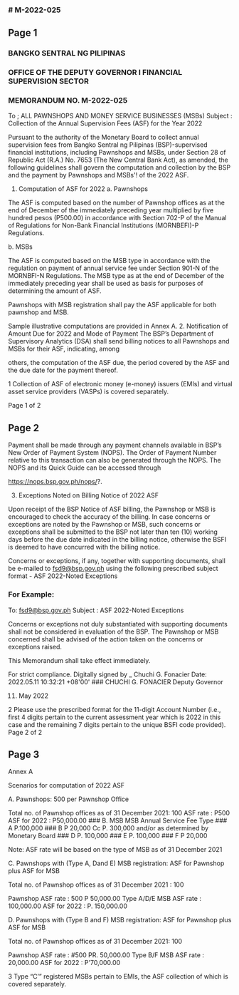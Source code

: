 ### # M-2022-025

## Page 1

### BANGKO SENTRAL NG PILIPINAS

### OFFICE OF THE DEPUTY GOVERNOR I FINANCIAL SUPERVISION SECTOR

### MEMORANDUM NO. M-2022-025

To ; ALL PAWNSHOPS AND MONEY SERVICE BUSINESSES (MSBs) Subject : Collection of the Annual Supervision Fees (ASF) for the Year 2022

Pursuant to the authority of the Monetary Board to collect annual supervision fees from Bangko Sentral ng Pilipinas (BSP)-supervised financial institutions, including Pawnshops and MSBs, under Section 28 of Republic Act (R.A.) No. 7653 (The New Central Bank Act), as amended, the following guidelines shall govern the computation and collection by the BSP and the payment by Pawnshops and MSBs'! of the 2022 ASF.

1. Computation of ASF for 2022 a. Pawnshops

The ASF is computed based on the number of Pawnshop offices as at the end of December of the immediately preceding year multiplied by five hundred pesos (P500.00) in accordance with Section 702-P of the Manual of Regulations for Non-Bank Financial Institutions (MORNBEFI)-P Regulations.

b. MSBs

The ASF is computed based on the MSB type in accordance with the regulation on payment of annual service fee under Section 901-N of the MORNBFI-N Regulations. The MSB type as at the end of December of the immediately preceding year shall be used as basis for purposes of determining the amount of ASF.

Pawnshops with MSB registration shall pay the ASF applicable for both pawnshop and MSB.

Sample illustrative computations are provided in Annex A. 2. Notification of Amount Due for 2022 and Mode of Payment The BSP’s Department of Supervisory Analytics (DSA) shall send billing notices to all Pawnshops and MSBs for their ASF, indicating, among

others, the computation of the ASF due, the period covered by the ASF and the due date for the payment thereof.

1 Collection of ASF of electronic money (e-money) issuers (EMIs) and virtual asset service providers (VASPs) is covered separately.

Page 1 of 2

## Page 2

Payment shall be made through any payment channels available in BSP’s New Order of Payment System (NOPS). The Order of Payment Number relative to this transaction can also be generated through the NOPS. The NOPS and its Quick Guide can be accessed through

https://nops.bsp.gov.ph/nops/?.

3. Exceptions Noted on Billing Notice of 2022 ASF

Upon receipt of the BSP Notice of ASF billing, the Pawnshop or MSB is encouraged to check the accuracy of the billing. In case concerns or exceptions are noted by the Pawnshop or MSB, such concerns or exceptions shall be submitted to the BSP not later than ten (10) working days before the due date indicated in the billing notice, otherwise the BSFI is deemed to have concurred with the billing notice.

Concerns or exceptions, if any, together with supporting documents, shall be e-mailed to fsd9@bsp.gov.ph using the following prescribed subject format - ASF 2022-Noted Exceptions<space><BSFI Name>

### For Example:

To: fsd9@bsp.gov.ph Subject : ASF 2022-Noted Exceptions <BSFI Name>

Concerns or exceptions not duly substantiated with supporting documents shall not be considered in evaluation of the BSP. The Pawnshop or MSB concerned shall be advised of the action taken on the concerns or exceptions raised.

This Memorandum shall take effect immediately.

For strict compliance. Digitally signed by _ Chuchi G. Fonacier Date: 2022.05.11 10:32:21 +08'00' ### CHUCHI G. FONACIER Deputy Governor

11. May 2022

2 Please use the prescribed format for the 11-digit Account Number (i.e., first 4 digits pertain to the current assessment year which is 2022 in this case and the remaining 7 digits pertain to the unique BSFI code provided). Page 2 of 2

## Page 3

Annex A

Scenarios for computation of 2022 ASF

A. Pawnshops: 500 per Pawnshop Office

Total no. of Pawnshop offices as of 31 December 2021: 100 ASF rate : P500 ASF for 2022 : P50,000.00 ### B. MSB MSB Annual Service Fee Type ### A P.100,000 ### B P 20,000 Cc P. 300,000 and/or as determined by Monetary Board ### D P. 100,000 ### E P. 100,000 ### F P 20,000

Note: ASF rate will be based on the type of MSB as of 31 December 2021

C. Pawnshops with (Type A, Dand E) MSB registration: ASF for Pawnshop plus ASF for MSB

Total no. of Pawnshop offices as of 31 December 2021 : 100

Pawnshop ASF rate : 500 P 50,000.00 Type A/D/E MSB ASF rate : 100,000.00 ASF for 2022 : P. 150,000.00

D. Pawnshops with (Type B and F) MSB registration: ASF for Pawnshop plus ASF for MSB

Total no. of Pawnshop offices as of 31 December 2021: 100

Pawnshop ASF rate : #500 PR. 50,000.00 Type B/F MSB ASF rate : 20,000.00 ASF for 2022 : P'70,000.00

3 Type “C’” registered MSBs pertain to EMls, the ASF collection of which is covered separately. 